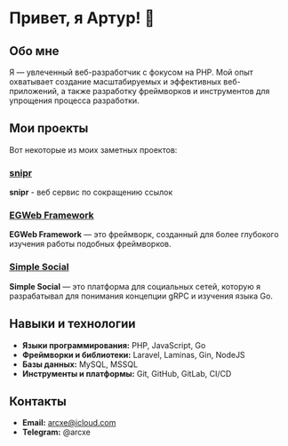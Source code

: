 # Привет, я Артур! 👋

## Обо мне

Я — увлеченный веб-разработчик с фокусом на PHP. Мой опыт охватывает создание масштабируемых и эффективных веб-приложений, а также разработку фреймворков и инструментов для упрощения процесса разработки.

## Мои проекты

Вот некоторые из моих заметных проектов:

### [snipr](https://github.com/apiterov/snipr)

**snipr** - веб сервис по сокращению ссылок

### [EGWeb Framework](https://github.com/apiterov/egweb-framework)

**EGWeb Framework** — это фреймворк, созданный для более глубокого изучения работы подобных фреймворков.

### [Simple Social](https://github.com/apiterov/simple-social)

**Simple Social** — это платформа для социальных сетей, которую я разрабатывал для понимания концепции gRPC и изучения языка Go.

## Навыки и технологии

- **Языки программирования:** PHP, JavaScript, Go
- **Фреймворки и библиотеки:** Laravel, Laminas, Gin, NodeJS
- **Базы данных:** MySQL, MSSQL
- **Инструменты и платформы:** Git, GitHub, GitLab, CI/CD

## Контакты

- **Email:** arcxe@icloud.com
- **Telegram:** @arcxe
